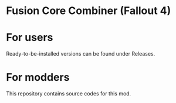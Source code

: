 # Fusion Core Combiner (Fallout 4)

# For users
Ready-to-be-installed versions can be found under Releases.

# For modders
This repository contains source codes for this mod.
